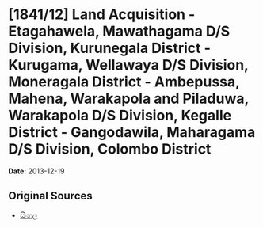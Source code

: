 # [1841/12] Land Acquisition - Etagahawela, Mawathagama D/S Division, Kurunegala District - Kurugama, Wellawaya D/S Division, Moneragala District - Ambepussa, Mahena, Warakapola and Piladuwa, Warakapola D/S Division, Kegalle District - Gangodawila, Maharagama D/S Division, Colombo District

**Date:** 2013-12-19

## Original Sources

- [සිංහල](https://documents.gov.lk/view/extra-gazettes/2013/12/1841-12_S.pdf)
